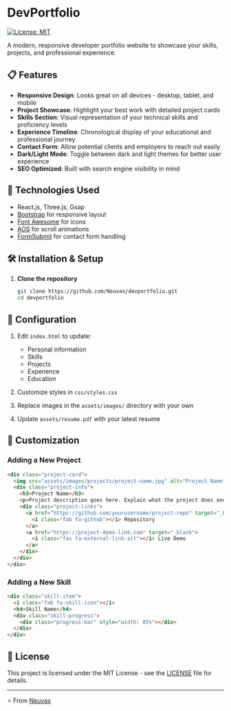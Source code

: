 # DevPortfolio

[![License: MIT](https://img.shields.io/badge/License-MIT-blue.svg)](https://opensource.org/licenses/MIT)

A modern, responsive developer portfolio website to showcase your skills, projects, and professional experience.


## 📋 Features

- **Responsive Design**: Looks great on all devices - desktop, tablet, and mobile
- **Project Showcase**: Highlight your best work with detailed project cards
- **Skills Section**: Visual representation of your technical skills and proficiency levels
- **Experience Timeline**: Chronological display of your educational and professional journey
- **Contact Form**: Allow potential clients and employers to reach out easily
- **Dark/Light Mode**: Toggle between dark and light themes for better user experience
- **SEO Optimized**: Built with search engine visibility in mind

## 🚀 Technologies Used

- React.js, Three.js, Gsap
- [Bootstrap](https://getbootstrap.com/) for responsive layout
- [Font Awesome](https://fontawesome.com/) for icons
- [AOS](https://michalsnik.github.io/aos/) for scroll animations
- [FormSubmit](https://formsubmit.co/) for contact form handling

## 🛠️ Installation & Setup

1. **Clone the repository**
   ```bash
   git clone https://github.com/Neuvax/devportfolio.git
   cd devportfolio
   ```

## 🔧 Configuration

1. Edit `index.html` to update:
   - Personal information
   - Skills
   - Projects
   - Experience
   - Education

2. Customize styles in `css/styles.css`

3. Replace images in the `assets/images/` directory with your own

4. Update `assets/resume.pdf` with your latest resume

## 🎨 Customization

### Adding a New Project

```html
<div class="project-card">
  <img src="assets/images/projects/project-name.jpg" alt="Project Name">
  <div class="project-info">
    <h3>Project Name</h3>
    <p>Project description goes here. Explain what the project does and the technologies used.</p>
    <div class="project-links">
      <a href="https://github.com/yourusername/project-repo" target="_blank">
        <i class="fab fa-github"></i> Repository
      </a>
      <a href="https://project-demo-link.com" target="_blank">
        <i class="fas fa-external-link-alt"></i> Live Demo
      </a>
    </div>
  </div>
</div>
```

### Adding a New Skill

```html
<div class="skill-item">
  <i class="fab fa-skill-icon"></i>
  <h4>Skill Name</h4>
  <div class="skill-progress">
    <div class="progress-bar" style="width: 85%"></div>
  </div>
</div>
```

## 📝 License

This project is licensed under the MIT License - see the [LICENSE](LICENSE) file for details.

---

⭐️ From [Neuvax](https://github.com/Neuvax)

